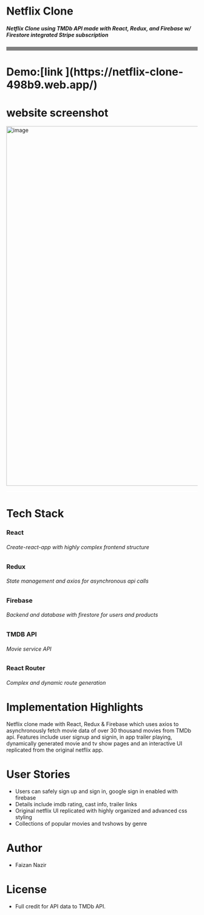 <h1>Netflix Clone</h1>

<h5>Netflix Clone using TMDb API made with React, Redux, and Firebase w/ Firestore integrated Stripe subscription</h5>
<p style="height:10px;background:gray;width:100%;"></d >

<h1>Demo:[link ](https://netflix-clone-498b9.web.app/)</h1>

<h1>website screenshot</h1>
<img width="947" alt="image" src="https://user-images.githubusercontent.com/77539723/197736077-ff470eca-7ab9-4fb8-b5db-69489066a1e7.png">

<p style="border-bottom:3px solid #fff"></d >
<h1>Tech Stack</h1>

<h3>React</h3>
<h6>Create-react-app with highly complex frontend structure</h6>

<h3>Redux</h3>
<h6>State management and axios for asynchronous api calls</h6>

<h3>Firebase</h3>
<h6>Backend and database with firestore for users and products</h6>

<h3>TMDB API</h3>
<h6>Movie service API</h6>

<h3>React Router</h3>
<h6>Complex and dynamic route generation</h6>

<h1>Implementation Highlights</h1>

<p>Netflix clone made with React, Redux & Firebase which uses axios to asynchronously fetch movie data of over 30 thousand movies from TMDb api. Features include user signup and signin, in app trailer playing, dynamically generated movie and tv show pages and an interactive UI replicated from the original netflix app.</p>

<h1>User Stories</h1>
<ul>
<li>Users can safely sign up and sign in, google sign in enabled with firebase</li>
<li>Details include imdb rating, cast info, trailer links</li>
<li>Original netflix UI replicated with highly organized and advanced css styling</li>
<li>Collections of popular movies and tvshows by genre</li>
</ul>

<h1>Author</h1>
<ul>
<li>Faizan Nazir</li>
</ul>

<h1>License</h1>
<ul>
<li>Full credit for API data to TMDb API.</li>
</ul>
